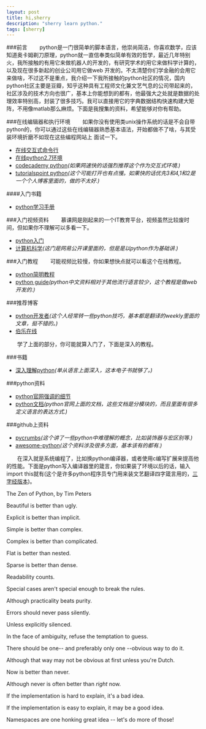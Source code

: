 ```yaml
---
layout: post
title: hi,sherry
description: "sherry learn python."
tags: [sherry]
---
```


###前言
&emsp;&emsp;python是一门很简单的脚本语言，他崇尚简洁，你喜欢数学，应该知道奥卡姆剃刀原理，python就一直信奉类似简单有效的哲学，最近几年特别火，我所接触的有用它来做机器人的开发的，有研究学术的用它来做科学计算的，以及现在很多新起的创业公司用它做web
开发的。不太清楚你们学金融的会用它来做啥，不过这不是重点，我介绍一下我所接触的python社区的情况，国内python社区主要是豆瓣，知乎这种具有工程师文化兼文艺气息的公司带起来的，社区涉及的技术方向也很广，基本上你能想到的都有，他最强大之处就是数据的处理效率特别高，封装了很多技巧。我可以直接用它的字典数据结构快速构建大矩阵，不用像matlab那么麻烦。下面是我搜集的资料，希望能够对你有帮助。

###在线编辑器和执行环境
&emsp;&emsp;如果你没有使用类unix操作系统的话是不会自带python的，你可以通过这些在线编辑器熟悉基本语法，开始都做不了啥，与其受装环境折磨不如现在这些编程网站上
面试一下。

* [在线交互式命令行](http://www.pythontip.com/coding/skulpt-interactive/)
* [在线python2.7环境](http://www.pythontip.com/coding/run)
* [codecademy python](http://www.codecademy.com/en/tracks/python)_(如果网速快的话强烈推荐这个作为交互式环境.)_
* [tutorialspoint python](http://www.tutorialspoint.com/execute_python_online.php)_(这个可能打开也有点慢。如果快的话优先3和4,1和2是一个个人博客里面的，做的不太好.)_

####入门书籍

* [python学习手册](http://pan.baidu.com/s/1pJkI0ND)


###入门视频资料
&emsp;&emsp;慕课网是刚起来的一个IT教育平台，视频虽然比较废时间，但如果你不理解可以多看一下。
* [python入门](http://www.imooc.com/learn/177)
* [计算机科学](http://v.163.com/special/Khan/computer.html)_(这门是网易公开课里面的，但是是以python作为基础讲.)_

###入门教程
&emsp;&emsp;可能视频比较慢，你如果想快点就可以看这个在线教程。
* [python简明教程](http://woodpecker.org.cn/abyteofpython_cn/chinese/)
* [python guide](http://docs.python-guide.org/en/latest/)_(python中文资料相对于其他流行语言较少，这个教程是做web开发的.)_

###推荐博客
* [python开发者](http://www.weibo.com/u/5305630013?topnav=1&wvr=6&topsug=1)_(这个人经常转一些python技巧，基本都是翻译的weekly里面的文章，挺不错的。)_
* [伯乐在线](http://python.jobbole.com/)

&emsp;&emsp;学了上面的部分，你可能就算入门了，下面是深入的教程。

###书籍

* [深入理解python](http://pan.baidu.com/s/1jGzLJbK)_(单从语言上面深入，这本电子书就够了。)_

###python资料
* [python官网强调的细节](https://docs.python.org/2/howto/index.html)
* [python文档](https://docs.python.org/2/index.html)_(python官网上面的文档，这些文档是分模块的，而且里面有很多定义语言的表达方式.)_

###github上资料
* [pycrumbs](https://github.com/kirang89/pycrumbs)_(这个讲了一些python中难理解的概念，比如装饰器与宏区别等.)_
* [awesome-python](https://github.com/vinta/awesome-python)_(这个资料涉及很多方面，基本该有的都有.)_

&emsp;&emsp;在深入就是系统编程了，比如换python编译器，或者使用c编写扩展来提高他的性能。下面是python写入编译器里的箴言，你如果装了环境以后的话，输入import this就有(这个是许多python程序员专门用来装文艺翻译四字箴言用的，[三字经版本](http://blog.csdn.net/d_yang/article/details/2839878))。

The Zen of Python, by Tim Peters

Beautiful is better than ugly.

Explicit is better than implicit.

Simple is better than complex.

Complex is better than complicated.

Flat is better than nested.

Sparse is better than dense.

Readability counts.

Special cases aren't special enough to break the rules.

Although practicality beats purity.

Errors should never pass silently.

Unless explicitly silenced.

In the face of ambiguity, refuse the temptation to guess.

There should be one-- and preferably only one --obvious way to do it.

Although that way may not be obvious at first unless you're Dutch.

Now is better than never.

Although never is often better than *right* now.

If the implementation is hard to explain, it's a bad idea.

If the implementation is easy to explain, it may be a good idea.

Namespaces are one honking great idea -- let's do more of those!




